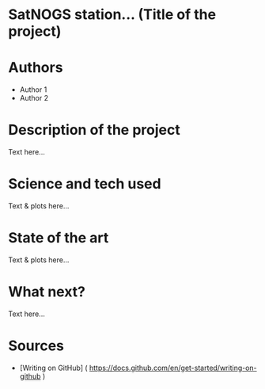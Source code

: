 # SatNOGS station... (Title of the project)
# Authors 
- Author 1
- Author 2
# Description of the project 
Text here... 
# Science and tech used 
Text & plots here... 
# State of the art 
Text & plots here... 
# What next?
Text here... 
# Sources 
- [Writing on GitHub] ( https://docs.github.com/en/get-started/writing-on-github ) 
